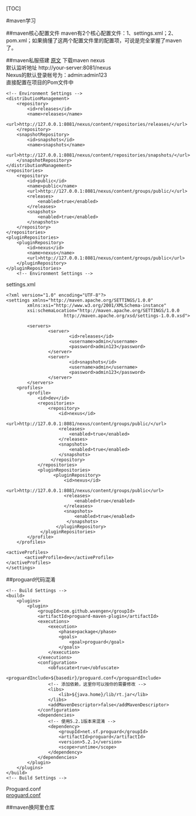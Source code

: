 [TOC]

#maven学习

##maven核心配置文件
maven有2个核心配置文件：1、settings.xml；2、pom.xml；如果搞懂了这两个配置文件里的配置项，可说是完全掌握了maven了。

##maven私服搭建
[原文](http://my.oschina.net/aiguozhe/blog/101537)
下载maven nexus  
默认监听地址 http://your-server:8081/nexus  
Nexus的默认登录帐号为：admin:admin123  
直接配置在项目的Pom文件中  

	<!-- Environment Settings -->
	<distributionManagement>
		<repository>
			<id>releases</id>
			<name>releases</name>
			<url>http://127.0.0.1:8081/nexus/content/repositories/releases/</url>
		</repository>
		<snapshotRepository>
			<id>snapshots</id>
			<name>snapshots</name>
			<url>http://127.0.0.1:8081/nexus/content/repositories/snapshots/</url>
		</snapshotRepository>
	</distributionManagement>
	<repositories>
		<repository>
			<id>public</id>
			<name>public</name>
			<url>http://127.0.0.1:8081/nexus/content/groups/public/</url>
			<releases>
				<enabled>true</enabled>
			</releases>
			<snapshots>
				<enabled>true</enabled>
			</snapshots>
		</repository>
	</repositories>
	<pluginRepositories>
	    <pluginRepository>
	        <id>nexus</id>
	        <name>nexus</name>
	        <url>http://127.0.0.1:8081/nexus/content/groups/public</url>
	    </pluginRepository>
	</pluginRepositories>
		<!-- Environment Settings -->

settings.xml

	<?xml version="1.0" encoding="UTF-8"?>
	<settings xmlns="http://maven.apache.org/SETTINGS/1.0.0"
	        xmlns:xsi="http://www.w3.org/2001/XMLSchema-instance"
	        xsi:schemaLocation="http://maven.apache.org/SETTINGS/1.0.0
	                      http://maven.apache.org/xsd/settings-1.0.0.xsd">

	        <servers>
	                <server>
	                        <id>releases</id>
	                        <username>admin</username>
	                        <password>admin123</password>
	                </server>
	                <server>
	                        <id>snapshots</id>
	                        <username>admin</username>
	                        <password>admin123</password>
	                </server>	                
	        </servers>
		<profiles>
			<profile>
				<id>dev</id>
				<repositories>
					<repository>
						<id>nexus</id>                
						<url>http://127.0.0.1:8081/nexus/content/groups/public/</url>
						<releases>
							<enabled>true</enabled>
						</releases>
						<snapshots>
							<enabled>true</enabled>
						</snapshots>
					 </repository>
				</repositories>           
				<pluginRepositories>
					  <pluginRepository>
						  <id>nexus</id>
						  <url>http://127.0.0.1:8081/nexus/content/groups/public</url>
						  <releases>
							  <enabled>true</enabled>
						  </releases>
						  <snapshots>
							  <enabled>true</enabled>
						   </snapshots>
					   </pluginRepository>
				 </pluginRepositories>
			</profile>
		</profiles>
	 
	<activeProfiles>
	       <activeProfile>dev</activeProfile>
	</activeProfiles>
	</settings>

##proguard代码混淆

	<!-- Build Settings -->
	<build>
		<plugins>
			<plugin>
				<groupId>com.github.wvengen</groupId>
				<artifactId>proguard-maven-plugin</artifactId>
				<executions>
					<execution>
						<phase>package</phase>
						<goals>
							<goal>proguard</goal>
						</goals>
					</execution>
				</executions>
				<configuration>
					<obfuscate>true</obfuscate>
					<proguardInclude>${basedir}/proguard.conf</proguardInclude>
					<!-- 添加依赖，这里你可以按你的需要修改 -->
					<libs>						 
						<lib>${java.home}/lib/rt.jar</lib>
					</libs>
					<addMavenDescriptor>false</addMavenDescriptor>
				</configuration>
				<dependencies> 
					<!-- 使用5.2.1版本来混淆 -->
					<dependency>
						<groupId>net.sf.proguard</groupId>
						<artifactId>proguard</artifactId>
						<version>5.2.1</version>
						<scope>runtime</scope>
					</dependency>
				</dependencies>				
			</plugin>
		</plugins>
	</build>
	<!-- Build Settings -->

Proguard.conf  
[proguard.conf](01.dir/proguard.conf)

##maven换阿里仓库

